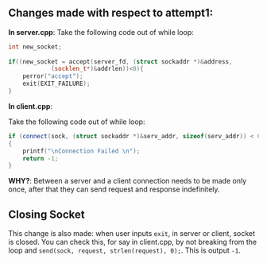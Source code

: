 ## Changes made with respect to attempt1:
**In server.cpp**:
Take the following code out of while loop:
```cpp
int new_socket;
        
if((new_socket = accept(server_fd, (struct sockaddr *)&address, 
            (socklen_t*)&addrlen))<0){
    perror("accept"); 
    exit(EXIT_FAILURE); 
}
```

**In client.cpp**:

Take the following code out of while loop:
```cpp
if (connect(sock, (struct sockaddr *)&serv_addr, sizeof(serv_addr)) < 0) 
{ 
    printf("\nConnection Failed \n"); 
    return -1; 
} 
```

**WHY?**:
Between a server and a client connection needs to be made only once, after that they can send request and response indefinitely.

## Closing Socket
This change is also made: when user inputs `exit`, in server or client, socket is closed.
You can check this, for say in client.cpp, by not breaking from the loop and `send(sock, request, strlen(request), 0);`. This is output `-1`.